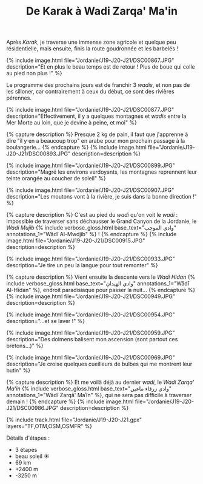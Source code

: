 ﻿---
title: "De Karak à Wadi Zarqa' Ma'in"
permalink: /Jordanie/J19-J20-J21/
sidebar:
  nav: "jordanie"
enable_tracks: true
---

Après *Karak*, je traverse une immense zone agricole et quelque peu résidentielle, mais ensuite, finis la route goudronnée et les barbelés !

{% include image.html file="Jordanie/J19-J20-J21/DSC00867.JPG" description="Et en plus le beau temps est de retour ! Plus de boue qui colle au pied non plus !" %}

Le programme des prochains jours est de franchir 3 *wadis*, et non pas de les silloner, car contrairement à ceux du début, ce sont des rivières pérennes.

{% include image.html file="Jordanie/J19-J20-J21/DSC00877.JPG" description="Effectivement, il y a quelques montagnes et *wadis* entre la Mer Morte au loin, que je devine à peine, et moi" %}

{% capture description %}
Presque 2 kg de pain, il faut que j'apprenne à dire "il y en a beaucoup trop" en arabe pour mon prochain passage à la boulangerie...
{% endcapture %}
{% include image.html file="Jordanie/J19-J20-J21/DSC00893.JPG" description=description %}

{% include image.html file="Jordanie/J19-J20-J21/DSC00899.JPG" description="Magré les environs verdoyants, les montagnes reprennent leur teinte orangée au coucher de soleil" %}

{% include image.html file="Jordanie/J19-J20-J21/DSC00907.JPG" description="Les moutons vont à la rivière, je suis dans la bonne direction !" %}

{% capture description %}
C'est au pied du *wadi* qu'on voit le *wadi* : impossible de traverser sans déchausser le Grand Canyon de la Jordanie, le *Wadi Mujib*
{% include verbose_gloss.html base_text="وادي الموجب" annotations_1="Wādī Al-Mwdjib" %} !
{% endcapture %}
{% include image.html file="Jordanie/J19-J20-J21/DSC00915.JPG" description=description %}

{% include image.html file="Jordanie/J19-J20-J21/DSC00933.JPG" description="Je tire un peu la langue pour tout remonter" %}

{% capture description %}
Vient ensuite la descente vers le *Wadi Hidan*
{% include verbose_gloss.html base_text="وادي الهيدان" annotations_1="Wādī Al-Hīdan" %},
endroit paradisiaque pour passer la nuit...
{% endcapture %}
{% include image.html file="Jordanie/J19-J20-J21/DSC00949.JPG" description=description %}

{% include image.html file="Jordanie/J19-J20-J21/DSC00954.JPG" description="...et se laver !" %}

{% include image.html file="Jordanie/J19-J20-J21/DSC00959.JPG" description="Des dolmens balisent mon ascension (sont partout ces bretons...)" %}

{% include image.html file="Jordanie/J19-J20-J21/DSC00969.JPG" description="Je croise quelques cueilleurs de bulbes qui me montrent leur butin" %}

{% capture description %}
Et me voilà déjà au dernier *wadi*, le *Wadi Zarqa' Ma'in*
{% include verbose_gloss.html base_text="وادي زرقاء ماعين" annotations_1="Wādī Zarqā' Maʾīn" %},
qui ne sera pas difficile à traverser demain !
{% endcapture %}
{% include image.html file="Jordanie/J19-J20-J21/DSC00986.JPG" description=description %}

{% include track.html file="Jordanie/J19-J20-J21.gpx" layers="TF,OTM,OSM,OSMFR" %}

Détails d'étapes :
* 3 étapes
* beau soleil :sunny:
* 69 km
* +2400 m
* -3250 m
